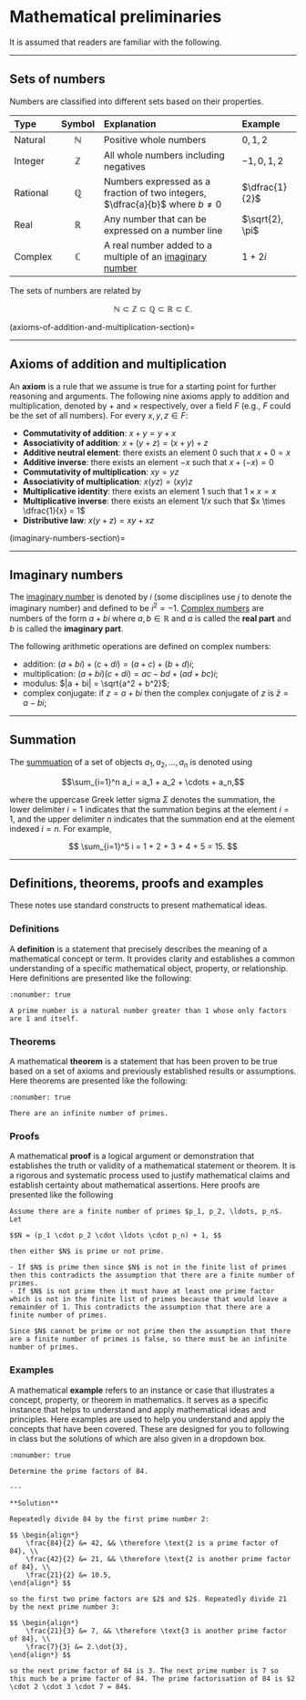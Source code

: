 # Mathematical preliminaries

It is assumed that readers are familiar with the following.

---

## Sets of numbers

Numbers are classified into different sets based on their properties.

| Type | Symbol | Explanation | Example |
|:--|:--:|:--|:--|
| Natural  | $\mathbb{N}$ | Positive whole numbers | $0, 1, 2$     |
| Integer  | $\mathbb{Z}$ | All whole numbers including negatives   | $-1, 0, 1, 2$ | 
| Rational | $\mathbb{Q}$ | Numbers expressed as a fraction of two integers, $\dfrac{a}{b}$ where $b \neq 0$ | $\dfrac{1}{2}$ |
| Real     | $\mathbb{R}$ | Any number that can be expressed on a number line | $\sqrt{2}, \pi$ |
| Complex  | $\mathbb{C}$ | A real number added to a multiple of an [imaginary number](imaginary-numbers-section) | $1 + 2i$ |

The sets of numbers are related by

$$ \mathbb{N} \subset \mathbb{Z} \subset \mathbb{Q} \subset \mathbb{R} \subset \mathbb{C}. $$

(axioms-of-addition-and-multiplication-section)=

---

## Axioms of addition and multiplication

An **axiom** is a rule that we assume is true for a starting point for further reasoning and arguments. The following nine axioms apply to addition and multiplication, denoted by $+$ and $\times$ respectively, over a field $F$ (e.g., $F$ could be the set of all numbers). For every $x,y,z \in F$:

- **Commutativity of addition**: $x + y = y + x$
- **Associativity of addition**: $x + (y + z) = (x + y) + z$
- **Additive neutral element**: there exists an element $0$ such that $x + 0 = x$
- **Additive inverse**: there exists an element $-x$ such that $x + (-x) = 0$
- **Commutativity of multiplication**: $xy = yz$
- **Associativity of multiplication**: $x(yz) = (xy)z$
- **Multiplicative identity**: there exists an element $1$ such that $1 \times x = x$
- **Multiplicative inverse**: there exists an element $1/x$ such that $x \times \dfrac{1}{x} = 1$
- **Distributive law**: $x(y + z) = xy + xz$

(imaginary-numbers-section)=

---

## Imaginary numbers

The <a href="https://en.wikipedia.org/wiki/Imaginary_number" target="_blank">imaginary number</a> is denoted by $i$ (some disciplines use $j$ to denote the imaginary number) and defined to be $i^2 = -1$. <a href="https://en.wikipedia.org/wiki/Complex_number" target="_blank">Complex numbers</a> are numbers of the form $a + bi$ where $a,b\in \mathbb{R}$ and $a$ is called the **real part** and $b$ is called the **imaginary part**.

The following arithmetic operations are defined on complex numbers:

- addition: $(a + bi) + (c + di) = (a + c) + (b + d)i$;
- multiplication: $(a + bi) (c + di) = ac - bd + (ad + bc)i$;
- modulus: $|a + bi| = \sqrt{a^2 + b^2}$;
- complex conjugate: if $z = a + bi$ then the complex conjugate of $z$ is $\bar{z} = a - bi$;

---

## Summation

The <a href="https://en.wikipedia.org/wiki/Summation" target="_blank">summuation</a> of a set of objects $a_1, a_2, \ldots, a_n$ is denoted using

$$\sum_{i=1}^n a_i = a_1 + a_2 + \cdots + a_n,$$

where the uppercase Greek letter sigma $\Sigma$ denotes the summation, the lower delimiter $i=1$ indicates that the summation begins at the element $i=1$, and the upper delimiter $n$ indicates that the summation end at the element indexed $i=n$. For example,

$$ \sum_{i=1}^5 i = 1 + 2 + 3 + 4 + 5 = 15. $$

---

## Definitions, theorems, proofs and examples

These notes use standard constructs to present mathematical ideas.

### Definitions

A **definition** is a statement that precisely describes the meaning of a mathematical concept or term. It provides clarity and establishes a common understanding of a specific mathematical object, property, or relationship. Here definitions are presented like the following:

```{prf:definition}
:nonumber: true

A prime number is a natural number greater than 1 whose only factors are 1 and itself.
```

### Theorems

A mathematical **theorem** is a statement that has been proven to be true based on a set of axioms and previously established results or assumptions. Here theorems are presented like the following:

```{prf:theorem}
:nonumber: true

There are an infinite number of primes. 
```
  
### Proofs

A mathematical **proof** is a logical argument or demonstration that establishes the truth or validity of a mathematical statement or theorem. It is a rigorous and systematic process used to justify mathematical claims and establish certainty about mathematical assertions. Here proofs are presented like the following

```{prf:proof}
Assume there are a finite number of primes $p_1, p_2, \ldots, p_n$. Let 

$$N = (p_1 \cdot p_2 \cdot \ldots \cdot p_n) + 1, $$

then either $N$ is prime or not prime.

- If $N$ is prime then since $N$ is not in the finite list of primes then this contradicts the assumption that there are a finite number of primes.
- If $N$ is not prime then it must have at least one prime factor which is not in the finite list of primes because that would leave a remainder of 1. This contradicts the assumption that there are a finite number of primes.

Since $N$ cannot be prime or not prime then the assumption that there are a finite number of primes is false, so there must be an infinite number of primes.
```

### Examples

A mathematical **example** refers to an instance or case that illustrates a concept, property, or theorem in mathematics. It serves as a specific instance that helps to understand and apply mathematical ideas and principles. Here examples are used to help you understand and apply the concepts that have been covered. These are designed for you to following in class but the solutions of which are also given in a dropdown box.

```{prf:example}
:nonumber: true

Determine the prime factors of 84.

---

**Solution**

Repeatedly divide 84 by the first prime number 2:

$$ \begin{align*}
    \frac{84}{2} &= 42, && \therefore \text{2 is a prime factor of 84}, \\
    \frac{42}{2} &= 21, && \therefore \text{2 is another prime factor of 84}, \\
    \frac{21}{2} &= 10.5,
\end{align*} $$

so the first two prime factors are $2$ and $2$. Repeatedly divide 21 by the next prime number 3:

$$ \begin{align*}
    \frac{21}{3} &= 7, && \therefore \text{3 is another prime factor of 84}, \\
    \frac{7}{3} &= 2.\dot{3},
\end{align*} $$

so the next prime factor of 84 is 3. The next prime number is 7 so this much be a prime factor of 84. The prime factorisation of 84 is $2 \cdot 2 \cdot 3 \cdot 7 = 84$. 
```
